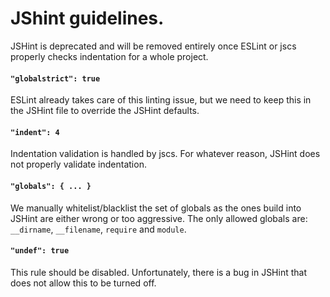 # JShint guidelines.

JSHint is deprecated and will be removed entirely once
ESLint or jscs  properly checks indentation for a whole
project.

#### `"globalstrict": true`

ESLint already takes care of this linting issue, but we need
to keep this in the JSHint file to override the JSHint
defaults.

#### `"indent": 4`

Indentation validation is handled by jscs. For whatever
reason, JSHint does not properly validate indentation.

#### `"globals": { ... }`

We manually whitelist/blacklist the set of globals as the
ones build into JSHint are either wrong or too aggressive.
The only allowed globals are: `__dirname`, `__filename`,
`require` and `module`.

#### `"undef": true`

This rule should be disabled. Unfortunately, there is a bug
in JSHint that does not allow this to be turned off.
